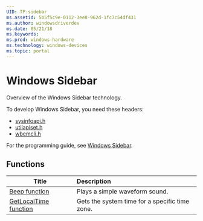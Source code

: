 ```yaml
---
UID: TP:sidebar
ms.assetid: 5b5f5c9e-0112-3ee8-962d-1fc7c54df431
ms.author: windowsdriverdev
ms.date: 05/21/18
ms.keywords: 
ms.prod: windows-hardware
ms.technology: windows-devices
ms.topic: portal
---
```


# Windows Sidebar



Overview of the Windows Sidebar technology.

To develop Windows Sidebar, you need these headers:

 * [sysinfoapi.h](..\sysinfoapi\index.md)
 * [utilapiset.h](..\utilapiset\index.md)
 * [wbemcli.h](..\wbemcli\index.md)

For the programming guide, see [Windows Sidebar](https://review.docs.microsoft.com/en-us/win32-test/sidebar).

## Functions

| Title   | Description   |
| ---- |:---- |
| [Beep function](..\utilapiset\nf-utilapiset-beep.md) | Plays a simple waveform sound. |
| [GetLocalTime function](..\sysinfoapi\nf-sysinfoapi-getlocaltime.md) | Gets the system time for a specific time zone. |
